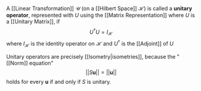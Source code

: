 A [[Linear Transformation]] $\mathcal{U}$ (on a [[Hilbert Space]] $\mathcal{H}$) is called a **unitary operator**, represented with $U$ using the [[Matrix Representation]] where $U$ is a [[Unitary Matrix]], if $$U^\dagger U = I_\mathcal{H}$$where $I_\mathcal{H}$ is the identity operator on $\mathcal{H}$ and $U^\dagger$ is the [[Adjoint]] of $U$

Unitary operators are precisely [[Isometry|isometries]], because the "[[Norm]] equation"$$||S\mathbf{u}|| = ||\mathbf{u}||$$ holds for every $\mathbf{u}$ if and only if $S$ is unitary.